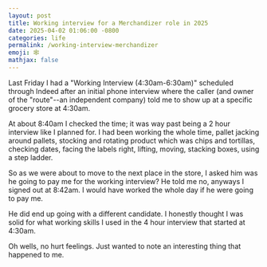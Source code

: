 ```yaml
---
layout: post
title: Working interview for a Merchandizer role in 2025
date: 2025-04-02 01:06:00 -0800
categories: life
permalink: /working-interview-merchandizer
emoji: 🕸️
mathjax: false
---
```


Last Friday I had a "Working Interview (4:30am-6:30am)" scheduled through Indeed after an initial phone interview where the caller (and owner of the "route"--an independent company) told me to show up at a specific grocery store at 4:30am.

At about 8:40am I checked the time; it was way past being a 2 hour interview like I planned for. I had been working the whole time, pallet jacking around pallets, stocking and rotating product which was chips and tortillas, checking dates, facing the labels right, lifting, moving, stacking boxes, using a step ladder.

So as we were about to move to the next place in the store, I asked him was he going to pay me for the working interview? He told me no, anyways I signed out at 8:42am. I would have worked the whole day if he were going to pay me.

He did end up going with a different candidate. I honestly thought I was solid for what working skills I used in the 4 hour interview that started at 4:30am.

Oh wells, no hurt feelings. Just wanted to note an interesting thing that happened to me.
